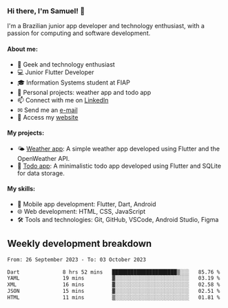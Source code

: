 ### Hi there, I'm Samuel! 👋

I'm a Brazilian junior app developer and technology enthusiast, with a passion for computing and software development.

#### About me:

- 🌟 Geek and technology enthusiast
- 💻 Junior Flutter Developer
- 🎓 Information Systems student at FIAP
- 🔭 Personal projects: weather app and todo app
- 📫 Connect with me on [LinkedIn](https://www.linkedin.com/in/samuel-s-marques/)
- ✉ Send me an [e-mail](mailto:samuel.s.marques@protonmail.com)
- 🔗 Access my [website](https://samuel-marques.me/)

#### My projects:

- 🌤️ [Weather app](https://github.com/samuel-s-marques/weather-app): A simple weather app developed using Flutter and the OpenWeather API.
- 📝 [Todo app](https://github.com/samuel-s-marques/todo-app): A minimalistic todo app developed using Flutter and SQLite for data storage.

#### My skills:

- 📱 Mobile app development: Flutter, Dart, Android
- 🌐 Web development: HTML, CSS, JavaScript
- 🛠️ Tools and technologies: Git, GitHub, VSCode, Android Studio, Figma

## Weekly development breakdown
<!--START_SECTION:waka-->

```txt
From: 26 September 2023 - To: 03 October 2023

Dart              8 hrs 52 mins   █████████████████████▒░░░   85.76 %
YAML              19 mins         ▓░░░░░░░░░░░░░░░░░░░░░░░░   03.19 %
XML               16 mins         ▓░░░░░░░░░░░░░░░░░░░░░░░░   02.58 %
JSON              15 mins         ▓░░░░░░░░░░░░░░░░░░░░░░░░   02.51 %
HTML              11 mins         ▒░░░░░░░░░░░░░░░░░░░░░░░░   01.81 %
```

<!--END_SECTION:waka-->
